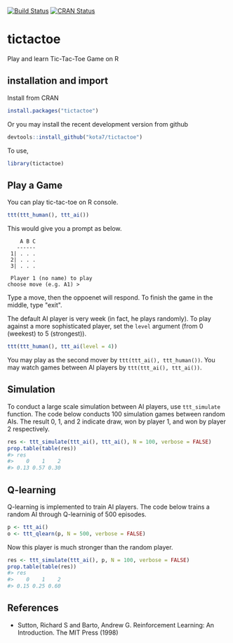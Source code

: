 
<!-- README.md is generated from README.Rmd. Please edit that file -->
[![Build Status](https://travis-ci.org/kota7/tictactoe.svg?branch=master)](https://travis-ci.org/kota7/tictactoe) [![CRAN Status](http://www.r-pkg.org/badges/version/tictactoe)](http://www.r-pkg.org/badges/version/tictactoe)

tictactoe
=========

Play and learn Tic-Tac-Toe Game on R

installation and import
-----------------------

Install from CRAN

``` r
install.packages("tictactoe")
```

Or you may install the recent development version from github

``` r
devtools::install_github("kota7/tictactoe")
```

To use,

``` r
library(tictactoe)
```

Play a Game
-----------

You can play tic-tac-toe on R console.

``` r
ttt(ttt_human(), ttt_ai())
```

This would give you a prompt as below.

        A B C
       ------
     1| . . .
     2| . . .
     3| . . .

     Player 1 (no name) to play
    choose move (e.g. A1) > 

Type a move, then the oppoenet will respond. To finish the game in the middle, type "exit".

The default AI player is very week (in fact, he plays randomly). To play against a more sophisticated player, set the `level` argument (from 0 (weekest) to 5 (strongest)).

``` r
ttt(ttt_human(), ttt_ai(level = 4))
```

You may play as the second mover by `ttt(ttt_ai(), ttt_human())`. You may watch games between AI players by `ttt(ttt_ai(), ttt_ai())`.

Simulation
----------

To conduct a large scale simulation between AI players, use `ttt_simulate` function. The code below conducts 100 simulation games between random AIs. The result 0, 1, and 2 indicate draw, won by player 1, and won by player 2 respectively.

``` r
res <- ttt_simulate(ttt_ai(), ttt_ai(), N = 100, verbose = FALSE)
prop.table(table(res))
#> res
#>    0    1    2 
#> 0.13 0.57 0.30
```

Q-learning
----------

Q-learning is implemented to train AI players. The code below trains a random AI through Q-learninig of 500 episodes.

``` r
p <- ttt_ai()
o <- ttt_qlearn(p, N = 500, verbose = FALSE)
```

Now this player is much stronger than the random player.

``` r
res <- ttt_simulate(ttt_ai(), p, N = 100, verbose = FALSE)
prop.table(table(res))
#> res
#>    0    1    2 
#> 0.15 0.25 0.60
```

References
----------

-   Sutton, Richard S and Barto, Andrew G. Reinforcement Learning: An Introduction. The MIT Press (1998)
